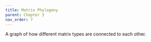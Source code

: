 ```yaml
---
title: Matrix Phylogeny
parent: Chapter 3
nav_order: 7
---
```


A graph of how different matrix types are connected to each other. 


